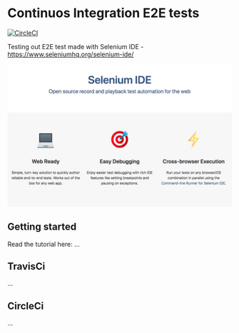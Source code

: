 # Continuos Integration E2E tests

<!--- [![Build Status](https://travis-ci.org/Giorat/continuos_integration_e2e_selenium.svg?branch=master)](https://travis-ci.org/Giorat/continuos_integration_e2e_selenium) -->

[![CircleCI](https://circleci.com/gh/Giorat/continuos_integration_e2e_selenium.svg?style=svg)](https://circleci.com/gh/Giorat/continuos_integration_e2e_selenium)

Testing out E2E test made with Selenium IDE - https://www.seleniumhq.org/selenium-ide/

![Selenium Ide open source E2E testing](./imgs/selenium.jpeg)

## Getting started 
Read the tutorial here: ...

## TravisCi
...

## CircleCi
...

